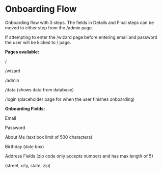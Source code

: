 # Onboarding Flow
Onboarding flow with 3 steps. The fields in Details and Final steps can be moved to either step from the /admin page.

If attempting to enter the /wizard page before entering email and password the user will be kicked to / page.

**Pages available:**

/ 

/wizard

/admin

/data (shows data from database)

/login (placeholder page for when the user finishes onboarding)

**Onboarding Fields:**

Email

Password

About Me (text box limit of 500 characters)

Birthday (date box)

Address Fields (zip code only accepts numbers and has max length of 5)

(street, city, state, zip)
